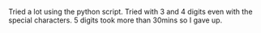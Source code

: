 Tried a lot using the python script. Tried with 3 and 4 digits even with the special characters. 5 digits took more than 30mins so I gave up.

